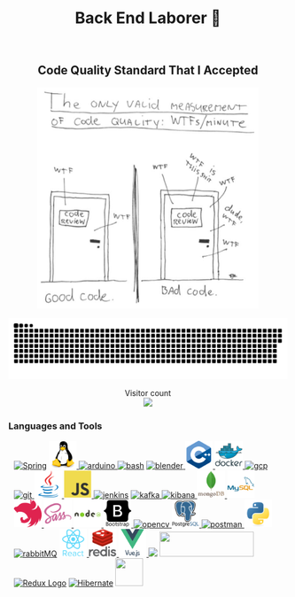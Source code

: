 <h1 align="center">Back End Laborer 👾</h1>

<br>

<div align="center">
  <h2>Code Quality Standard That I Accepted</h2>
  <img src="CodeQualityMeasurment.png" width="400" height="400"></img>
</div>


<a href=#><img src="contributions.svg"></a>

<p align="center">
  Visitor count<br>
  <img src="https://profile-counter.glitch.me/erensayar/count.svg" />
  <!--![Eren-Sayar](https://komarev.com/ghpvc/?username=erensayar&label=Views&color=blue&style=plastic)-->
</p>

<h3 align="left">Languages and Tools</h3>
<div style="text-align: center; padding-inline: 10px;">
    <p align="left">
    <a href="https:/www.spring.io"><img src="https://spring.io/images/spring-logo-9146a4d3298760c2e7e49595184e1975.svg" height="50" width="150" alt="Spring"></a>
    <a href="https://www.linux.org/" target="_blank" rel="noreferrer">
        <img src="https://raw.githubusercontent.com/devicons/devicon/master/icons/linux/linux-original.svg" alt="linux"
            width="50" height="50" /> </a>
    <a href="https://www.arduino.cc/" target="_blank" rel="noreferrer">
        <img src="https://cdn.worldvectorlogo.com/logos/arduino-1.svg" alt="arduino" width="50" height="50" /> </a>
    <a href="https://www.gnu.org/software/bash/" target="_blank" rel="noreferrer">
        <img src="https://www.vectorlogo.zone/logos/gnu_bash/gnu_bash-icon.svg" alt="bash" width="50" height="50" /></a>
    <a href="https://www.blender.org/" target="_blank" rel="noreferrer">
        <img src="https://download.blender.org/branding/community/blender_community_badge_white.svg" alt="blender"
            width="50" height="50" /> </a>
    <a href="https://www.w3schools.com/cpp/" target="_blank" rel="noreferrer">
        <img src="https://raw.githubusercontent.com/devicons/devicon/master/icons/cplusplus/cplusplus-original.svg"
            alt="cplusplus" width="50" height="50" /> </a>
    <a href="https://www.docker.com/" target="_blank" rel="noreferrer">
        <img src="https://raw.githubusercontent.com/devicons/devicon/master/icons/docker/docker-original-wordmark.svg"
            alt="docker" width="50" height="50" /> </a>
    <a href="https://cloud.google.com" target="_blank" rel="noreferrer">
        <img src="https://www.vectorlogo.zone/logos/google_cloud/google_cloud-icon.svg" alt="gcp" width="50"
            height="50" /> </a>
    <a href="https://git-scm.com/" target="_blank" rel="noreferrer">
        <img src="https://www.vectorlogo.zone/logos/git-scm/git-scm-icon.svg" alt="git" width="50" height="50" /> </a>
    <a href="https://www.java.com" target="_blank" rel="noreferrer">
        <img src="https://raw.githubusercontent.com/devicons/devicon/master/icons/java/java-original.svg" alt="java"
            width="50" height="50" /> </a>
    <a href="https://developer.mozilla.org/en-US/docs/Web/JavaScript" target="_blank" rel="noreferrer">
        <img src="https://raw.githubusercontent.com/devicons/devicon/master/icons/javascript/javascript-original.svg"
            alt="javascript" width="50" height="50" /> </a>
    <a href="https://www.jenkins.io" target="_blank" rel="noreferrer">
        <img src="https://www.vectorlogo.zone/logos/jenkins/jenkins-icon.svg" alt="jenkins" width="50" height="50" /></a>
    <a href="https://kafka.apache.org/" target="_blank" rel="noreferrer">
        <img src="https://www.vectorlogo.zone/logos/apache_kafka/apache_kafka-icon.svg" alt="kafka" width="50"
            height="50" /> </a>
    <a href="https://www.elastic.co/kibana" target="_blank" rel="noreferrer">
        <img src="https://www.vectorlogo.zone/logos/elasticco_kibana/elasticco_kibana-icon.svg" alt="kibana" width="50"
            height="50" /> </a>
    <a href="https://www.mongodb.com/" target="_blank" rel="noreferrer">
        <img src="https://raw.githubusercontent.com/devicons/devicon/master/icons/mongodb/mongodb-original-wordmark.svg"
            alt="mongodb" width="50" height="50" /> </a>
    <a href="https://www.mysql.com/" target="_blank" rel="noreferrer">
        <img src="https://raw.githubusercontent.com/devicons/devicon/master/icons/mysql/mysql-original-wordmark.svg"
            alt="mysql" width="50" height="50" /> </a>
    <a href="https://nestjs.com/" target="_blank" rel="noreferrer">
        <img src="https://raw.githubusercontent.com/devicons/devicon/master/icons/nestjs/nestjs-plain.svg" alt="nestjs"
            width="50" height="50" /> </a>
    <a href="https://sass-lang.com">
         <img src="https://raw.githubusercontent.com/devicons/devicon/master/icons/sass/sass-original.svg" alt="sass" width="50" height="50"/> </a>
    <a href="https://nodejs.org" target="_blank" rel="noreferrer">
        <img src="https://raw.githubusercontent.com/devicons/devicon/master/icons/nodejs/nodejs-original-wordmark.svg"
            alt="nodejs" width="50" height="50" /> </a>
     <a href="https://getbootstrap.com" >
        <img src="https://raw.githubusercontent.com/devicons/devicon/master/icons/bootstrap/bootstrap-plain-wordmark.svg"
            alt="bootstrap" width="50" height="50"/> </a>
    <a href="https://opencv.org/" target="_blank" rel="noreferrer">
        <img src="https://www.vectorlogo.zone/logos/opencv/opencv-icon.svg" alt="opencv" width="50" height="50" /> </a>
    <a href="https://www.postgresql.org" target="_blank" rel="noreferrer">
        <img src="https://raw.githubusercontent.com/devicons/devicon/master/icons/postgresql/postgresql-original-wordmark.svg" alt="postgresql" width="50" height="50" /> </a>
    <a href="https://postman.com" target="_blank" rel="noreferrer">
        <img src="https://www.vectorlogo.zone/logos/getpostman/getpostman-icon.svg" alt="postman" width="50" height="50" /> </a>
    <a href="https://www.python.org" target="_blank" rel="noreferrer">
        <img src="https://raw.githubusercontent.com/devicons/devicon/master/icons/python/python-original.svg"
            alt="python" width="50" height="50" /> </a>
    <a href="https://www.rabbitmq.com" target="_blank" rel="noreferrer">
        <img src="https://www.vectorlogo.zone/logos/rabbitmq/rabbitmq-icon.svg" alt="rabbitMQ" width="50"
            height="50" /></a>
    <a href="https://reactjs.org/" target="_blank" rel="noreferrer">
        <img src="https://raw.githubusercontent.com/devicons/devicon/master/icons/react/react-original-wordmark.svg"
            alt="react" width="50" height="50" /> </a>
    <a href="https://redis.io" target="_blank" rel="noreferrer">
        <img src="https://raw.githubusercontent.com/devicons/devicon/master/icons/redis/redis-original-wordmark.svg"
            alt="redis" width="50" height="50" /> </a>
    <a href="https://vuejs.org/" target="_blank" rel="noreferrer">
        <img src="https://raw.githubusercontent.com/devicons/devicon/master/icons/vuejs/vuejs-original-wordmark.svg"alt="vuejs" width="50" height="50" /> </a>
     <a href="https://junit.org/junit5/"><img src="https://junit.org/junit5/assets/img/junit5-logo.png" height="50"></a>
     <a href="https://maven.apache.org/" id="bannerRight"><img src="https://maven.apache.org/images/maven-logo-black-on-white.png" height="45" width="170" alt=""></a>
    <a href="https://redux.js.org/">
    <img src="https://redux.js.org/img/redux.svg" height="50" width="50" alt="Redux Logo"></a>
    <a href="https://hibernate.org/">
    <img alt="Hibernate" height="50" src="https://hibernate.org/images/hibernate-logo.svg" width="150"></a>
    <img src="https://gradle.com/wp-content/themes/fuel/assets/img/branding/gradle-elephant-icon-dark-green.svg" height="50" width="50" >
</div>

